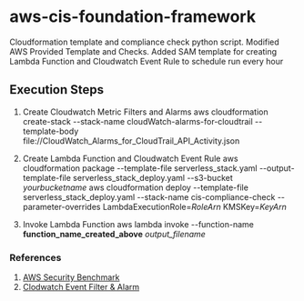 # aws-cis-foundation-framework
Cloudformation template and compliance check python script. Modified AWS Provided Template and Checks.
Added SAM template for creating Lambda Function and Cloudwatch Event Rule to schedule run every hour

## Execution Steps

1. Create Cloudwatch Metric Filters and Alarms 
aws cloudformation create-stack --stack-name cloudWatch-alarms-for-cloudtrail --template-body file://CloudWatch_Alarms_for_CloudTrail_API_Activity.json

2. Create Lambda Function and Cloudwatch Event Rule
aws cloudformation package --template-file serverless_stack.yaml --output-template-file serverless_stack_deploy.yaml --s3-bucket *yourbucketname*
aws cloudformation deploy --template-file serverless_stack_deploy.yaml --stack-name cis-compliance-check --parameter-overrides  LambdaExecutionRole=*RoleArn* KMSKey=*KeyArn*

3. Invoke Lambda Function
aws lambda invoke --function-name **function_name_created_above** *output_filename*

### References
1. [AWS Security Benchmark](https://github.com/awslabs/aws-security-benchmark/)
2. [Clodwatch Event Filter & Alarm](http://docs.aws.amazon.com/awscloudtrail/latest/userguide/cloudwatch-alarms-for-cloudtrail.html)